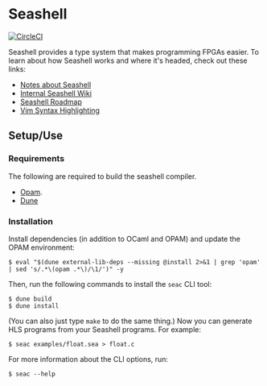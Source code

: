 # Seashell

[![CircleCI](https://circleci.com/gh/cucapra/seashell.svg?style=svg)](https://circleci.com/gh/cucapra/seashell)

Seashell provides a type system that makes programming FPGAs easier. To learn about how Seashell works and where it's headed, check out these links:
  - [Notes about Seashell](https://capra.cs.cornell.edu/seashell/docs/index.html)
  - [Internal Seashell Wiki](https://github.com/cucapra/seashell/wiki)
  - [Seashell Roadmap](https://github.com/cucapra/seashell/wiki/Project-Roadmap)
  - [Vim Syntax Highlighting](https://github.com/tedbauer/seashell.vim)

## Setup/Use

### Requirements
The following are required to build the seashell compiler.
  - [Opam](https://opam.ocaml.org/blog/opam-2-0-0-rc4/).
  - [Dune](https://github.com/ocaml/dune)

### Installation

Install dependencies (in addition to OCaml and OPAM) and update the OPAM environment:

    $ eval "$(dune external-lib-deps --missing @install 2>&1 | grep 'opam' | sed 's/.*\(opam .*\)/\1/')" -y

Then, run the following commands to install the `seac` CLI tool:

    $ dune build
    $ dune install

(You can also just type `make` to do the same thing.)
Now you can generate HLS programs from your Seashell programs.
For example:

    $ seac examples/float.sea > float.c

For more information about the CLI options, run:

    $ seac --help
